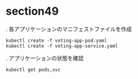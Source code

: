 # section49

. 各アプリケーションのマニフェストファイルを作成

```
kubectl create -f voting-app-pod.yaml
kubectl create -f voting-app-service.yaml
```

. アプリケーションの状態を確認

```
kubectl get pods,svc
```
